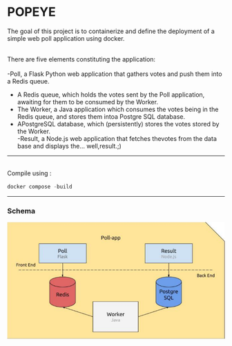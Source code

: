 # POPEYE

The goal of this project is to containerize and define the deployment of a simple web poll application using docker.<br><br>


There are five elements constituting the application:<br><br>
-Poll, a Flask Python web application that gathers votes and push them into a Redis queue.<br>
- A Redis queue, which holds the votes sent by the Poll application, awaiting for them to be consumed by the Worker.<br>
- The Worker, a Java application which consumes the votes being in the Redis queue, and stores them intoa Postgre SQL database.<br>
- APostgreSQL database, which (persistently) stores the votes stored by the Worker.<br>
-Result, a Node.js web application that fetches thevotes from the data base and displays the... well,result.;)<br>

***

<br>Compile using :<br>

```python
docker compose -build
```
***

### Schema

<kbd>
<img
src="popeye.png"
raw=true
alt="screenshoot"
width="700"
/>
</kbd>
